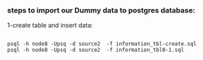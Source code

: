 ### steps to import our Dummy data to postgres database:

1-create table and insert data:
```

psql -h node8 -Upsq -d source2  -f information_tbl-create.sql
psql -h node8 -Upsq -d source2  -f information_tbl0-1.sql





 ```